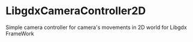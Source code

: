# LibgdxCameraController2D
Simple camera controller for camera's movements in 2D world for Libgdx FrameWork
